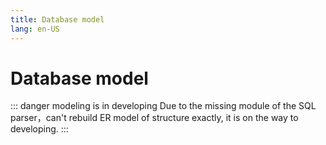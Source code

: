 ```yaml
---
title: Database model
lang: en-US
---
```


# Database model
::: danger modeling is in developing
Due to the missing module of the SQL parser，can't rebuild ER model of structure exactly, it is on the way to developing.
:::

<Vssue :issue-id="10" :title="$title" />